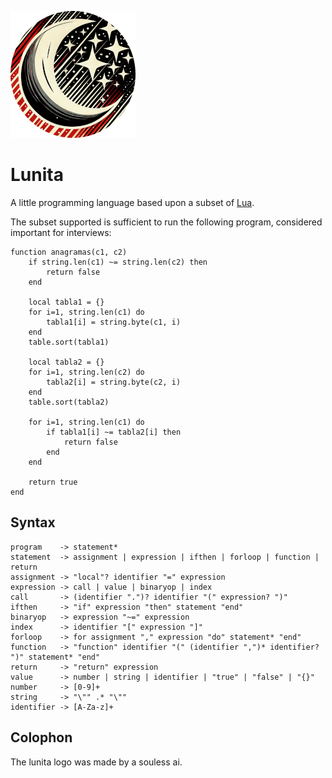 ![lunita logo](lunita-logo-small.png)

# Lunita

A little programming language based upon a subset of [Lua](https://lua.org/).

The subset supported is sufficient to run the following program, considered
important for interviews:

    function anagramas(c1, c2)
        if string.len(c1) ~= string.len(c2) then
            return false
        end

        local tabla1 = {}
        for i=1, string.len(c1) do
            tabla1[i] = string.byte(c1, i)
        end
        table.sort(tabla1)

        local tabla2 = {}
        for i=1, string.len(c2) do
            tabla2[i] = string.byte(c2, i)
        end
        table.sort(tabla2)

        for i=1, string.len(c1) do
            if tabla1[i] ~= tabla2[i] then
                return false
            end
        end

        return true
    end

## Syntax

    program    -> statement*
    statement  -> assignment | expression | ifthen | forloop | function | return
    assignment -> "local"? identifier "=" expression
    expression -> call | value | binaryop | index
    call       -> (identifier ".")? identifier "(" expression? ")"
    ifthen     -> "if" expression "then" statement "end"
    binaryop   -> expression "~=" expression
    index      -> identifier "[" expression "]"
    forloop    -> for assignment "," expression "do" statement* "end"
    function   -> "function" identifier "(" (identifier ",")* identifier? ")" statement* "end"
    return     -> "return" expression
    value      -> number | string | identifier | "true" | "false" | "{}"
    number     -> [0-9]+
    string     -> "\"" .* "\""
    identifier -> [A-Za-z]+

## Colophon

The lunita logo was made by a souless ai.
